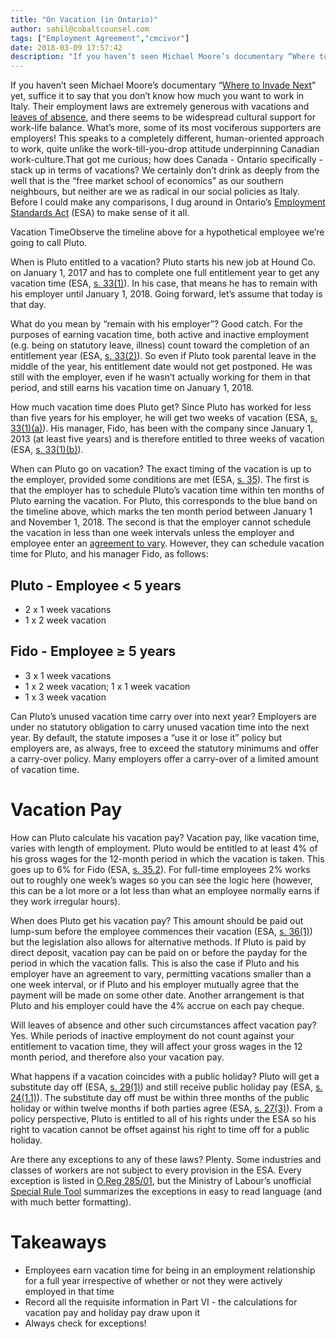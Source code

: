 ```yaml
---
title: "On Vacation (in Ontario)"
author: sahil@cobaltcounsel.com
tags: ["Employment Agreement","cmcivor"]
date: 2018-03-09 17:57:42
description: "If you haven’t seen Michael Moore’s documentary “Where to Invade Next” yet, suffice it to say that you don’t know how much you want to work in Italy. Their employment laws are extremely generous with..."
---
```


If you haven’t seen Michael Moore’s documentary “[Where to Invade Next](https://www.youtube.com/watch?v=1KeAZho8TKo)” yet, suffice it to say that you don’t know how much you want to work in Italy. Their employment laws are extremely generous with vacations and [leaves of absence](http://blog.clausehound.com), and there seems to be widespread cultural support for work-life balance. What’s more, some of its most vociferous supporters are employers! This speaks to a completely different, human-oriented approach to work, quite unlike the work-till-you-drop attitude underpinning Canadian work-culture.That got me curious; how does Canada - Ontario specifically - stack up in terms of vacations? We certainly don’t drink as deeply from the well that is the “free market school of economics” as our southern neighbours, but neither are we as radical in our social policies as Italy. Before I could make any comparisons, I dug around in Ontario’s [Employment Standards Act](https://www.ontario.ca/laws/statute/00e41) (ESA) to make sense of it all.

Vacation TimeObserve the timeline above for a hypothetical employee we’re going to call Pluto.

When is Pluto entitled to a vacation? Pluto starts his new job at Hound Co. on January 1, 2017 and has to complete one full entitlement year to get any vacation time (ESA, [s. 33(1)](https://www.ontario.ca/laws/statute/00e41#BK68)). In his case, that means he has to remain with his employer until January 1, 2018. Going forward, let’s assume that today is that day. 

What do you mean by “remain with his employer”? Good catch. For the purposes of earning vacation time, both active and inactive employment (e.g. being on statutory leave, illness) count toward the completion of an entitlement year (ESA, [s. 33(2)](https://www.ontario.ca/laws/statute/00e41#BK68)). So even if Pluto took parental leave in the middle of the year, his entitlement date would not get postponed. He was still with the employer, even if he wasn’t actually working for them in that period, and still earns his vacation time on January 1, 2018.

How much vacation time does Pluto get? Since Pluto has worked for less than five years for his employer, he will get two weeks of vacation (ESA, [s. 33(1)(a)](https://www.ontario.ca/laws/statute/00e41#BK68)). His manager, Fido, has been with the company since January 1, 2013 (at least five years) and is therefore entitled to three weeks of vacation (ESA, [s. 33(1)(b)](https://www.ontario.ca/laws/statute/00e41#BK68)).

When can Pluto go on vacation? The exact timing of the vacation is up to the employer, provided some conditions are met (ESA, [s. 35](https://www.ontario.ca/laws/statute/00e41#BK70)). The first is that the employer has to schedule Pluto’s vacation time within ten months of Pluto earning the vacation. For Pluto, this corresponds to the blue band on the timeline above, which marks the ten month period between January 1 and November 1, 2018. The second is that the employer cannot schedule the vacation in less than one week intervals unless the employer and employee enter an [agreement to vary](https://blog.clausehound.com/ontario-agreements-to-vary/). However, they can schedule vacation time for Pluto, and his manager Fido, as follows:

## Pluto - Employee < 5 years
- 2 x 1 week vacations
- 1 x 2 week vacation

## Fido - Employee ≥ 5 years
- 3 x 1 week vacations
- 1 x 2 week vacation; 1 x 1 week vacation
- 1 x 3 week vacation

Can Pluto’s unused vacation time carry over into next year? Employers are under no statutory obligation to carry unused vacation time into the next year. By default, the statute imposes a “use it or lose it” policy but employers are, as always, free to exceed the statutory minimums and offer a carry-over policy. Many employers offer a carry-over of a limited amount of vacation time.

# Vacation Pay

How can Pluto calculate his vacation pay? Vacation pay, like vacation time, varies with length of employment. Pluto would be entitled to at least 4% of his gross wages for the 12-month period in which the vacation is taken. This goes up to 6% for Fido (ESA, [s. 35.2](https://www.ontario.ca/laws/statute/00e41#BK72)). For full-time employees 2% works out to roughly one week’s wages so you can see the logic here (however, this can be a lot more or a lot less than what an employee normally earns if they work irregular hours).

When does Pluto get his vacation pay? This amount should be paid out lump-sum before the employee commences their vacation (ESA, [s. 36(1)](https://www.ontario.ca/laws/statute/00e41#BK73)) but the legislation also allows for alternative methods. If Pluto is paid by direct deposit, vacation pay can be paid on or before the payday for the period in which the vacation falls. This is also the case if Pluto and his employer have an agreement to vary, permitting vacations smaller than a one week interval, or if Pluto and his employer mutually agree that the payment will be made on some other date. Another arrangement is that Pluto and his employer could have the 4% accrue on each pay cheque.

Will leaves of absence and other such circumstances affect vacation pay? Yes. While periods of inactive employment do not count against your entitlement to vacation time, they will affect your gross wages in the 12 month period, and therefore also your vacation pay.

What happens if a vacation coincides with a public holiday? Pluto will get a substitute day off (ESA, [s. 29(1)](https://www.ontario.ca/laws/statute/00e41#BK63)) and still receive public holiday pay (ESA, [s. 24(1.1)](https://www.ontario.ca/laws/statute/00e41#BK58)). The substitute day off must be within three months of the public holiday or within twelve months if both parties agree (ESA, [s. 27(3)](https://www.ontario.ca/laws/statute/00e41#BK61)). From a policy perspective, Pluto is entitled to all of his rights under the ESA so his right to vacation cannot be offset against his right to time off for a public holiday.

Are there any exceptions to any of these laws? Plenty. Some industries and classes of workers are not subject to every provision in the ESA. Every exception is listed in [O.Reg 285/01](https://www.ontario.ca/laws/regulation/010285), but the Ministry of Labour’s unofficial [Special Rule Tool](https://www.ontario.ca/document/industries-and-jobs-exemptions-or-special-rules) summarizes the exceptions in easy to read language (and with much better formatting).

# Takeaways
- Employees earn vacation time for being in an employment relationship for a full year irrespective of whether or not they were actively employed in that time
- Record all the requisite information in Part VI -  the calculations for vacation pay and holiday pay draw upon it
- Always check for exceptions!
